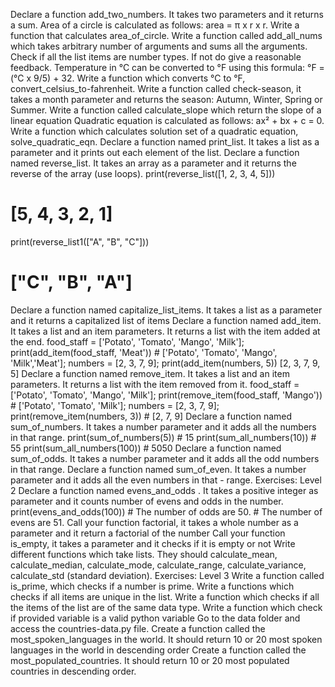 Declare a function add_two_numbers. It takes two parameters and it returns a sum.
Area of a circle is calculated as follows: area = π x r x r. Write a function that calculates area_of_circle.
Write a function called add_all_nums which takes arbitrary number of arguments and sums all the arguments. Check if all the list items are number types. If not do give a reasonable feedback.
Temperature in °C can be converted to °F using this formula: °F = (°C x 9/5) + 32. Write a function which converts °C to °F, convert_celsius_to-fahrenheit.
Write a function called check-season, it takes a month parameter and returns the season: Autumn, Winter, Spring or Summer.
Write a function called calculate_slope which return the slope of a linear equation
Quadratic equation is calculated as follows: ax² + bx + c = 0. Write a function which calculates solution set of a quadratic equation, solve_quadratic_eqn.
Declare a function named print_list. It takes a list as a parameter and it prints out each element of the list.
Declare a function named reverse_list. It takes an array as a parameter and it returns the reverse of the array (use loops).
print(reverse_list([1, 2, 3, 4, 5]))
# [5, 4, 3, 2, 1]
print(reverse_list1(["A", "B", "C"]))
# ["C", "B", "A"]
Declare a function named capitalize_list_items. It takes a list as a parameter and it returns a capitalized list of items
Declare a function named add_item. It takes a list and an item parameters. It returns a list with the item added at the end.
food_staff = ['Potato', 'Tomato', 'Mango', 'Milk'];
print(add_item(food_staff, 'Meat'))     # ['Potato', 'Tomato', 'Mango', 'Milk','Meat'];
numbers = [2, 3, 7, 9];
print(add_item(numbers, 5))      [2, 3, 7, 9, 5]
Declare a function named remove_item. It takes a list and an item parameters. It returns a list with the item removed from it.
food_staff = ['Potato', 'Tomato', 'Mango', 'Milk'];
print(remove_item(food_staff, 'Mango'))  # ['Potato', 'Tomato', 'Milk'];
numbers = [2, 3, 7, 9];
print(remove_item(numbers, 3))  # [2, 7, 9]
Declare a function named sum_of_numbers. It takes a number parameter and it adds all the numbers in that range.
print(sum_of_numbers(5))  # 15
print(sum_all_numbers(10)) # 55
print(sum_all_numbers(100)) # 5050
Declare a function named sum_of_odds. It takes a number parameter and it adds all the odd numbers in that range.
Declare a function named sum_of_even. It takes a number parameter and it adds all the even numbers in that - range.
Exercises: Level 2
Declare a function named evens_and_odds . It takes a positive integer as parameter and it counts number of evens and odds in the number.
    print(evens_and_odds(100))
    # The number of odds are 50.
    # The number of evens are 51.
Call your function factorial, it takes a whole number as a parameter and it return a factorial of the number
Call your function is_empty, it takes a parameter and it checks if it is empty or not
Write different functions which take lists. They should calculate_mean, calculate_median, calculate_mode, calculate_range, calculate_variance, calculate_std (standard deviation).
Exercises: Level 3
Write a function called is_prime, which checks if a number is prime.
Write a functions which checks if all items are unique in the list.
Write a function which checks if all the items of the list are of the same data type.
Write a function which check if provided variable is a valid python variable
Go to the data folder and access the countries-data.py file.
Create a function called the most_spoken_languages in the world. It should return 10 or 20 most spoken languages in the world in descending order
Create a function called the most_populated_countries. It should return 10 or 20 most populated countries in descending order.
